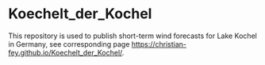 # Koechelt_der_Kochel
This repository is used to publish short-term wind forecasts for Lake Kochel
in Germany, see corresponding page https://christian-fey.github.io/Koechelt_der_Kochel/.
